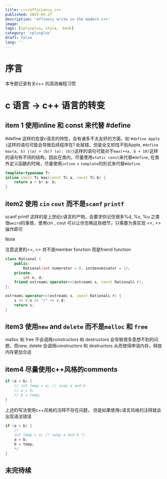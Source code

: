 ```yaml
---
title: c++/efficiency_c++
published: 2025-05-27
description: 'effiency write in the modern c++'
image: ''
tags: [cplusplus, style， book]
category: 'cplusplus'
draft: false 
lang: ''
---
```


# 序言

本专题记录有关c++ 的高效编程习惯

# c 语言 -> c++ 语言的转变

## item 1 使用inline 和 const 来代替 #define
#define 这样的宏是c语言的特性，会有诸多不太友好的方面，如
`#define Apple 1`这样的语句可能会导致后续程序在1 处报错，但是全文却找不到Apple, 
`#define max(a, b) {(a) > (b)? (a): (b)}`这样的语句可能对于`max(++a, b + 10)`这样的语句有不同的结构，因此在类内，尽量使用`static const`来代替`#define`, 在类外定义函数的时候，尽量使用`inline` + `template`的形式来代替`#define`

```c++
template<typename T>
inline const T& max(const T& a, const T& b) {
    return a > b? a: b;
}
```

## item2 使用 `cin` `cout` 而不是`scanf` `printf`

scanf printf 这样的是上世纪c语言的产物，会要求你记住很多%d, %x, %u 之类很`weird`的事情，使用cin , cout 可以让你忽略这些细节，只需要为类实现 <<, >> 操作即可

> [!NOTE]
> 注意这里的<<, >> 并不是member function 而是friend function

```c++
class Rational {
    public:
        Rational(int numerator = 0, intdenominator = 1);
    private:
        int n, d;
    friend ostream& operator<<(ostream& s, const Rational& r);
};

ostream& operator<<(ostream& s, const Rational& r) {
    s << r.n << "/" << r.d;
    return s;
}
```

## item3 使用`new` and `delete` 而不是`malloc` 和 `free`

malloc 和 free 不会调用constructors 和 destructors 会导致很多意想不到的问题，而new, delete 会调用constructors 和 destructors 从而使得申请内存，释放内存更加合适


## item4 尽量使用c++风格的comments

```c++
if (a > b) {
    // int temp = a; // swap a and b
    // a = b;
    // b = temp;
}
```

上述的写法使用c++风格的注释不存在问题， 但是如果使用c语言风格的注释就会出现语法错误

```c
if (a > b) {
    /*
    int temp = a; /* swap a and b */
    a = b;
    b = temp;
    */
}
```

未完待续
---

